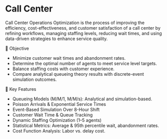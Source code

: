 # Call Center

Call Center Operations Optimization is the process of improving the efficiency, cost-effectiveness, and customer satisfaction of a call center by refining workflows, managing staffing levels, reducing wait times, and using data-driven strategies to enhance service quality.

🎯 Objective
- Minimize customer wait times and abandonment rates.
- Determine the optimal number of agents to meet service level targets.
- Balance staffing costs with customer experience.
- Compare analytical queueing theory results with discrete-event simulation outcomes.

🚀 Key Features
- Queueing Models (M/M/1, M/M/s): Analytical and simulation-based.
- Poisson Arrivals & Exponential Service Times
- Event-Based Simulation Over 8-Hour Shift
- Customer Wait Time & Queue Tracking
- Dynamic Staffing Optimization (1–5 agents)
- Statistical Metrics: Average & 95th percentile wait, abandonment rates.
- Cost Function Analysis: Labor vs. delay cost.


